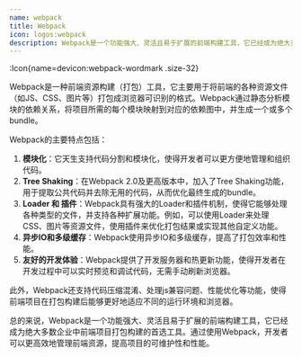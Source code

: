 ```yaml
---
name: webpack
title: Webpack
icon: logos:webpack
description: Webpack是一个功能强大、灵活且易于扩展的前端构建工具，它已经成为绝大多数企业中前端项目打包构建的首选工具。通过使用Webpack，开发者可以更高效地管理前端资源，提高项目的可维护性和性能。
---
```



:Icon{name=devicon:webpack-wordmark .size-32}

Webpack是一种前端资源构建（打包）工具，它主要用于将前端的各种资源文件（如JS、CSS、图片等）打包成浏览器可识别的格式。Webpack通过静态分析模块的依赖关系，将项目所需的每个模块映射到对应的依赖图中，并生成一个或多个bundle。

Webpack的主要特点包括：

1. **模块化**：它天生支持代码分割和模块化，使得开发者可以更方便地管理和组织代码。
2. **Tree Shaking**：在Webpack 2.0及更高版本中，加入了Tree Shaking功能，用于提取公共代码并去除无用的代码，从而优化最终生成的bundle。
3. **Loader 和 插件**：Webpack具有强大的Loader和插件机制，使得它能够处理各种类型的文件，并支持各种扩展功能。例如，可以使用Loader来处理CSS、图片等资源文件，使用插件来优化打包结果或实现其他自定义功能。
4. **异步IO和多级缓存**：Webpack使用异步IO和多级缓存，提高了打包效率和性能。
5. **友好的开发体验**：Webpack提供了开发服务器和热更新功能，使得开发者在开发过程中可以实时预览和调试代码，无需手动刷新浏览器。

此外，Webpack还支持代码压缩混淆、处理js兼容问题、性能优化等功能，使得前端项目在打包构建后能够更好地适应不同的运行环境和浏览器。

总的来说，Webpack是一个功能强大、灵活且易于扩展的前端构建工具，它已经成为绝大多数企业中前端项目打包构建的首选工具。通过使用Webpack，开发者可以更高效地管理前端资源，提高项目的可维护性和性能。
